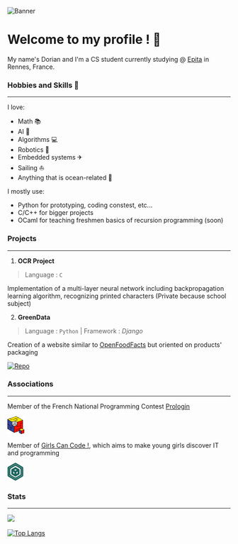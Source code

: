 ![Banner](banner.png)


# Welcome to my profile ! 👋

My name's Dorian and I'm a CS student currently studying @ [Epita](https://www.epita.fr) in Rennes, France. 

### Hobbies and Skills 🎯
---

I love:
- Math 📚 
- AI 🧠 
- Algorithms 💻
- Robotics 🤖
- Embedded systems ✈
- Sailing ⛵
- Anything that is ocean-related 🌊

I mostly use:
- Python for prototyping, coding constest, etc...
- C/C++ for bigger projects
- OCaml for teaching freshmen basics of recursion programming (soon)

### Projects
---

1. **OCR Project**
> Language : `C`

Implementation of a multi-layer neural network including backpropagation learning algorithm, recognizing printed characters
(Private because school subject)

2. **GreenData**
> Language : `Python` | Framework : *Django*

Creation of a website similar to [OpenFoodFacts](https://openfoodfacts.org) but oriented on products' packaging

[![Repo ](https://github-readme-stats.vercel.app/api/pin/?username=ThePlotTeam&repo=GreenDataProject&bg_color=1d2229&hide_border=true&text_color=c9d1d9)](https://github.com/ThePlotTeam/GreenDataProject)


### Associations
---

Member of the French National Programming Contest [Prologin](https://prologin.org) 

<img src="prologin_logo.png" height="40">

Member of [Girls Can Code !](https://gcc.prologin.org), which aims to make young girls discover IT and programming

<img src="gcc_logo.png" height="40">




### Stats
---

[
<img src="https://github-readme-stats.vercel.app/api?username=RenjiSann&show_icons=true&count_private=true&bg_color=1d2229&hide_border=true&text_color=c9d1d9">](https://github.com/RenjiSann)

[![Top Langs](https://github-readme-stats.vercel.app/api/top-langs/?username=RenjiSann&layout=compact&bg_color=1d2229&hide_border=true)](https://github.com/RenjiSann)

